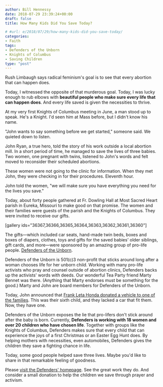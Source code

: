 ```yaml
---
author: Bill Hennessy
date: 2018-07-29 23:39:24+00:00
draft: false
title: How Many Kids Did You Save Today?

# #url: e/2018/07/29/how-many-kids-did-you-save-today/
categories:
- Faith
tags:
- Defenders of the Unborn
- Knights of Columbus
- Saving Children
type: "post"
---
```


Rush Limbaugh says radical feminism's goal is to see that every abortion that can happen does.

Today, I witnessed the opposite of that murderous goal. Today, I was lucky enough to rub elbows with **beautiful people who make sure every life that can happen does**. And every life saved is given the necessities to thrive.

At my very first Knights of Columbus meeting in June, a man stood up to speak. He's a Knight. I'd seen him at Mass before, but I didn't know his name.

"John wants to say something before we get started," someone said. We quieted down to listen.

John Ryan, a true hero, told the story of his work outside a local abortion mill. In a short period of time, he managed to save the lives of three babies. Two women, one pregnant with twins, listened to John's words and felt moved to reconsider their scheduled abortions.

These women were not going to the clinic for information. When they met John, they were checking in for their procedures. Eleventh hour.

John told the women, "we will make sure you have everything you need for the lives you save."

Today, about forty people gathered at Fr. Dowling Hall at Most Sacred Heart parish in Eureka, Missouri to make good on that promise. The women and their families were guests of the parish and the Knights of Columbus. They were invited to receive our gifts.

[gallery ids="36367,36366,36365,36364,36363,36362,36361,36360"]

The gifts—which included car seats, hand-made twin beds, boxes and boxes of diapers, clothes, toys and gifts for the saved babies' older siblings, gift cards, and more—were sponsored by an amazing group of pro-life people. [Defenders of the Unborn](https://stl-defenders.com/).

Defenders of the Unborn is 501(c)3 non-profit that sticks around long after a woman chooses life for her unborn child. Working with many pro-life activists who pray and counsel outside of abortion clinics, Defenders backs up the activists' words with deeds. Our wonderful Tea Party friend Marty Bennet was there. (Anything that Marty endorses must be something for the good.) Marty and John are board members for Defenders of the Unborn.

Today, John announced that [Frank Leta Honda donated a vehicle to one of the families](https://www.facebook.com/photo.php?fbid=1983639388315760&set=a.689364084409970.1073741827.100000091539486&type=3). This was their sixth child, and they lacked a car that fit them. Now, they have one.

Defenders of the Unborn exposes the lie that pro-lifers don't stick around after the baby is born. Currently, **Defenders is working with 18 women and over 20 children who have chosen life**. Together with groups like the Knights of Columbus, Defenders makes sure that every child that can experience the joys of a first Christmas or an Easter Egg Hunt does. By helping mothers with necessities, even automobiles, Defenders gives the children they save a fighting chance in life.

Today, some good people helped save three lives. Maybe you'd like to share in that remarkable feeling of goodness.

Please [visit the Defenders' homepage](https://stl-defenders.com/). See the great work they do. And consider a small donation to help the children we save through prayer and activism.
